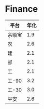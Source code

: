 # Finance


|平台|年化|
|---|---|
|余额宝|1.9|
|农|2.6|
|建|2.1|
|邮|2.1|
|工|2.1|
|工-90|3.2|
|工-30|3.0|
|平安|2.6|
